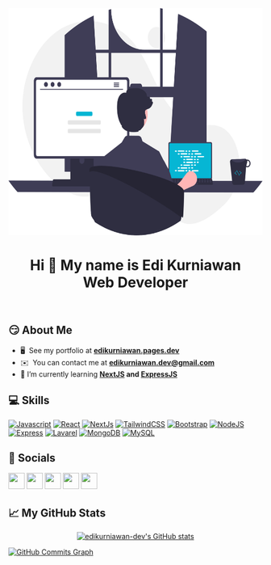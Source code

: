 <p align="center">
<a href="#"><img width="auto" height="450px" src="images/hero.svg"/></a>
</p>
<h1 align="center">Hi 👋 My name is Edi Kurniawan<br>Web Developer</h1>
<br>

## 😏 About Me

-   🖥️  See my portfolio at **[edikurniawan.pages.dev](http://edikurniawan.pages.dev/)**
-   ✉️  You can contact me at **[edikurniawan.dev@gmail.com](mailto:edikurniawan.dev@gmail.com)**
-   🧮 I’m currently learning **[NextJS](https://nextjs.org/) and [ExpressJS](https://expressjs.com/)**

## 💻 Skills

<p align="left">
<a href="https://developer.mozilla.org/en-US/docs/Web/JavaScript" target="_blank" rel="noreferrer"><img src="https://raw.githubusercontent.com/danielcranney/readme-generator/main/public/icons/skills/javascript-colored.svg" width="36" height="36" alt="Javascript" /></a>
<a href="https://reactjs.org/" target="_blank" rel="noreferrer"><img src="https://raw.githubusercontent.com/danielcranney/readme-generator/main/public/icons/skills/react-colored.svg" width="36" height="36" alt="React" /></a>
<a href="https://nextjs.org/docs" target="_blank" rel="noreferrer"><img src="https://raw.githubusercontent.com/danielcranney/readme-generator/main/public/icons/skills/nextjs-colored.svg" width="36" height="36" alt="NextJs" /></a>
<a href="https://tailwindcss.com/" target="_blank" rel="noreferrer"><img src="https://raw.githubusercontent.com/danielcranney/readme-generator/main/public/icons/skills/tailwindcss-colored.svg" width="36" height="36" alt="TailwindCSS" /></a>
<a href="https://getbootstrap.com/" target="_blank" rel="noreferrer"><img src="https://raw.githubusercontent.com/danielcranney/readme-generator/main/public/icons/skills/bootstrap-colored.svg" width="36" height="36" alt="Bootstrap" /></a>
<a href="https://nodejs.org/en/" target="_blank" rel="noreferrer"><img src="https://raw.githubusercontent.com/danielcranney/readme-generator/main/public/icons/skills/nodejs-colored.svg" width="36" height="36" alt="NodeJS" /></a>
<a href="https://expressjs.com/" target="_blank" rel="noreferrer"><img src="https://raw.githubusercontent.com/danielcranney/readme-generator/main/public/icons/skills/express-colored.svg" width="36" height="36" alt="Express" /></a>
<a href="https://laravel.com/" target="_blank" rel="noreferrer"><img src="https://raw.githubusercontent.com/danielcranney/readme-generator/main/public/icons/skills/laravel-colored.svg" width="36" height="36" alt="Lavarel" /></a>
<a href="https://www.mongodb.com/" target="_blank" rel="noreferrer"><img src="https://raw.githubusercontent.com/danielcranney/readme-generator/main/public/icons/skills/mongodb-colored.svg" width="36" height="36" alt="MongoDB" /></a>
<a href="https://www.mysql.com/" target="_blank" rel="noreferrer"><img src="https://raw.githubusercontent.com/danielcranney/readme-generator/main/public/icons/skills/mysql-colored.svg" width="36" height="36" alt="MySQL" /></a>
</p>

## 📱 Socials

<p align="left"> <a href="https://www.facebook.com/edikurniawan.dev" target="_blank" rel="noreferrer"><img src="https://raw.githubusercontent.com/danielcranney/readme-generator/main/public/icons/socials/facebook.svg" width="32" height="32" /></a> <a href="https://www.github.com/edikurniawan-dev" target="_blank" rel="noreferrer"><img src="https://raw.githubusercontent.com/danielcranney/readme-generator/main/public/icons/socials/github.svg" width="32" height="32" /></a> <a href="http://www.instagram.com/edi.kurniawan27" target="_blank" rel="noreferrer"><img src="https://raw.githubusercontent.com/danielcranney/readme-generator/main/public/icons/socials/instagram.svg" width="32" height="32" /></a> <a href="https://www.linkedin.com/in/edikurniawan-dev" target="_blank" rel="noreferrer"><img src="https://raw.githubusercontent.com/danielcranney/readme-generator/main/public/icons/socials/linkedin.svg" width="32" height="32" /></a> <a href="https://www.twitter.com/edikurnia_dev" target="_blank" rel="noreferrer"><img src="https://raw.githubusercontent.com/danielcranney/readme-generator/main/public/icons/socials/twitter.svg" width="32" height="32" /></a></p>

## 📈 My GitHub Stats

<p align="center">
<a href="http://www.github.com/edikurniawan-dev"><img src="https://github-readme-stats.vercel.app/api?username=edikurniawan-dev&show_icons=true&hide=&count_private=true&title_color=06b6d4&text_color=ffffff&icon_color=06b6d4&bg_color=1e293b&hide_border=true&show_icons=true" alt="edikurniawan-dev's GitHub stats" /></a>

<a href="http://www.github.com/edikurniawan-dev"><img src="https://activity-graph.herokuapp.com/graph?username=edikurniawan-dev&bg_color=1e293b&color=ffffff&line=06b6d4&point=ffffff&area_color=1e293b&area=true&hide_border=true&custom_title=GitHub%20Commits%20Graph" alt="GitHub Commits Graph" /></a>

</p>
